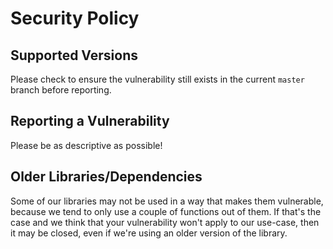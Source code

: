 # Security Policy

## Supported Versions

Please check to ensure the vulnerability still exists in the current `master` branch before reporting.

## Reporting a Vulnerability

Please be as descriptive as possible!

## Older Libraries/Dependencies

Some of our libraries may not be used in a way that makes
them vulnerable, because we tend to only use a couple of
functions out of them. If that's the case and we think that
your vulnerability won't apply to our use-case, then
it may be closed, even if we're using an older version
of the library.
